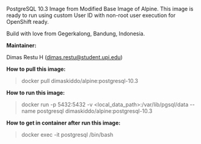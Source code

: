 PostgreSQL 10.3 Image from Modified Base Image of Alpine. This image is ready to run using custom User ID with non-root user execution for OpenShift ready.

Build with love from Gegerkalong, Bandung, Indonesia.

**Maintainer:**

Dimas Restu H (<dimas.restu@student.upi.edu>)

**How to pull this image:**

> docker pull dimaskiddo/alpine:postgresql-10.3

**How to run this image:**

> docker run -p 5432:5432 -v <local_data_path>:/var/lib/pgsql/data --name postgresql dimaskiddo/alpine:postgresql-10.3

**How to get in container after run this image:**

> docker exec -it postgresql /bin/bash
